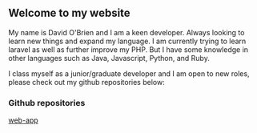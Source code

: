 ## Welcome to my website

My name is David O'Brien and I am a keen developer. Always looking to learn new things and expand my language. I am currently trying to learn laravel as well as further improve my PHP. But I have some knowledge in other languages such as Java, Javascript, Python, and Ruby.

I class myself as a junior/graduate developer and I am open to new roles, please check out my github repositories below:

### Github repositories

[web-app](https://github.com/davidobr/web-app)


